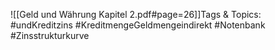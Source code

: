 
![[Geld und Währung Kapitel 2.pdf#page=26]]Tags & Topics:
   #undKreditzins
   #KreditmengeGeldmengeindirekt
   #Notenbank
   #Zinsstrukturkurve